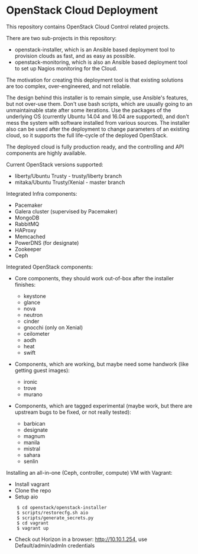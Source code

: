 # OpenStack Cloud Deployment

This repository contains OpenStack Cloud Control related projects. 

There are two sub-projects in this repository:
- openstack-installer, which is an Ansible based deployment tool to provision clouds as fast, and as easy as possible.
- openstack-monitoring, which is also an Ansible based deployment tool to set up Nagios monitoring for the Cloud.

The motivation for creating this deployment tool is that existing solutions are too complex, over-engineered, and not reliable.

The design behind this installer is to remain simple, use Ansible's features, but not over-use them. Don't use bash scripts, which are usually going to an unmaintainable state after some iterations. Use the packages of the underlying OS (currently Ubuntu 14.04 and 16.04 are supported), and don't mess the system with software installed from various sources. The installer also can be used after the deployment to change parameters of an existing cloud, so it supports the full life-cycle of the deployed OpenStack.

The deployed cloud is fully production ready, and the controlling and API components are highly available.

Current OpenStack versions supported:
- liberty/Ubuntu Trusty        - trusty/liberty branch
- mitaka/Ubuntu Trusty/Xenial  - master branch

Integrated Infra components:
- Pacemaker
- Galera cluster (supervised by Pacemaker)
- MongoDB
- RabbitMQ
- HAProxy
- Memcached
- PowerDNS (for designate)
- Zookeeper
- Ceph

Integrated OpenStack components:
- Core components, they should work out-of-box after the installer finishes:
  - keystone
  - glance
  - nova
  - neutron
  - cinder
  - gnocchi (only on Xenial)
  - ceilometer
  - aodh
  - heat
  - swift
 
- Components, which are working, but maybe need some handwork (like getting guest images):
  - ironic
  - trove
  - murano
 
- Components, which are tagged experimental (maybe work, but there are upstream bugs to be fixed, or not really tested):
  - barbican
  - designate
  - magnum
  - manila
  - mistral
  - sahara
  - senlin

Installing an all-in-one (Ceph, controller, compute) VM with Vagrant:

- Install vagrant
- Clone the repo
- Setup aio

```
    $ cd openstack/openstack-installer
    $ scripts/restorecfg.sh aio
    $ scripts/generate_secrets.py
    $ cd vagrant
    $ vagrant up
```

- Check out Horizon in a browser: http://10.10.1.254, use Default/admin/admIn credentials
